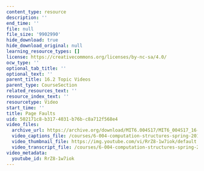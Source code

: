 ```yaml
---
content_type: resource
description: ''
end_time: ''
file: null
file_size: '9902990'
hide_download: true
hide_download_original: null
learning_resource_types: []
license: https://creativecommons.org/licenses/by-nc-sa/4.0/
ocw_type: ''
optional_tab_title: ''
optional_text: ''
parent_title: 16.2 Topic Videos
parent_type: CourseSection
related_resources_text: ''
resource_index_text: ''
resourcetype: Video
start_time: ''
title: Page Faults
uid: 502171c8-b317-4031-b76b-c8a712f568e4
video_files:
  archive_url: https://archive.org/download/MIT6.004S17/MIT6_004S17_16-02-03_300k.mp4
  video_captions_file: /courses/6-004-computation-structures-spring-2017/b203f70f0215535fb93c25d3ad82fca5_RrZ8-1w7iok.vtt
  video_thumbnail_file: https://img.youtube.com/vi/RrZ8-1w7iok/default.jpg
  video_transcript_file: /courses/6-004-computation-structures-spring-2017/24222b53ff1c3f7b3076d1417318b6bc_RrZ8-1w7iok.pdf
video_metadata:
  youtube_id: RrZ8-1w7iok
---
```

